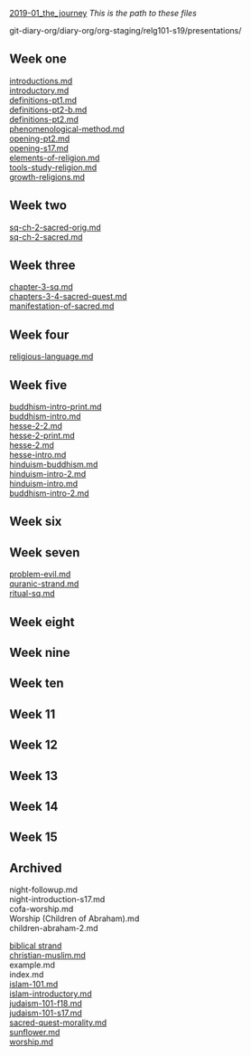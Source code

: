 [2019-01_the_journey](../../../../../2019-01_the_journey.pdf)
_This is the path to these files_

git-diary-org/diary-org/org-staging/relg101-s19/presentations/

## Week one
[introductions.md](introductions.md)  
[introductory.md](introductory.md)  
[definitions-pt1.md](definitions-pt1.md)  
[definitions-pt2-b.md](definitions-pt2-b.md)  
[definitions-pt2.md](definitions-pt2.md)  
[phenomenological-method.md](phenomenological-method.md)  
[opening-pt2.md](opening-pt2.md)  
[opening-s17.md](opening-s17.md)  
[elements-of-religion.md](elements-of-religion.md)  
[tools-study-religion.md](tools-study-religion.md)  
[growth-religions.md](growth-religions.md)  

## Week two
[sq-ch-2-sacred-orig.md ](sq-ch-2-sacred-orig.md)   
[sq-ch-2-sacred.md](sq-ch-2-sacred.md)  
## Week three
[chapter-3-sq.md](chapter-3-sq.md)  
[chapters-3-4-sacred-quest.md](chapters-3-4-sacred-quest.md)  
[manifestation-of-sacred.md](manifestation-of-sacred.md)  

## Week four
[religious-language.md](religious-language.md)  

## Week five
[buddhism-intro-print.md](buddhism-intro-print.md)  
[buddhism-intro.md](buddhism-intro.md)  
[hesse-2-2.md](hesse-2-2.md)  
[hesse-2-print.md](hesse-2-print.md)  
[hesse-2.md](hesse-2.md)  
[hesse-intro.md](hesse-intro.md)  
[hinduism-buddhism.md](hinduism-buddhism.md)  
[hinduism-intro-2.md](hinduism-intro-2.md)  
[hinduism-intro.md](hinduism-intro.md)  
[buddhism-intro-2.md](buddhism-intro-2.md)  

## Week six

## Week seven
[problem-evil.md](problem-evil.md)  
[quranic-strand.md](quranic-strand.md)  
[ritual-sq.md](ritual-sq.md)  

## Week eight

## Week nine

## Week ten

## Week 11

## Week 12

## Week 13

## Week 14

## Week 15

## Archived
night-followup.md  
night-introduction-s17.md  
cofa-worship.md  
Worship (Children of Abraham).md  
children-abraham-2.md  

[biblical strand](biblical-strand.md)  
[christian-muslim.md](christian-muslim.md)  
example.md  
index.md  
[islam-101.md](islam-101.md)  
[islam-introductory.md](islam-introductory.md)  
[judaism-101-f18.md](judaism-101-f18.md)  
[judaism-101-s17.md](judaism-101-s17.md)  
[sacred-quest-morality.md](sacred-quest-morality.md)  
[sunflower.md](sunflower.md)  
[worship.md](worship.md)  